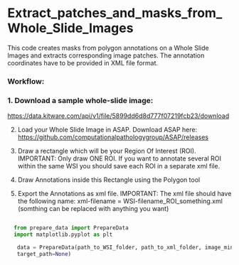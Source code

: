 # Extract_patches_and_masks_from_Whole_Slide_Images

This code creates masks from polygon annotations on a Whole Slide Images and extracts corresponding image patches.
The annotation coordinates have to be provided in XML file format.




### Workflow:

### 1. Download a sample whole-slide image:
   https://data.kitware.com/api/v1/file/5899dd6d8d777f07219fcb23/download


2. Load your Whole Slide Image in ASAP.
   Download ASAP here:
   https://github.com/computationalpathologygroup/ASAP/releases
  
  
3. Draw a rectangle which will be your Region Of Interest (ROI). 
   IMPORTANT: Only draw ONE ROI. If you want to annotate several ROI within the same WSI you should save each ROI in a
              separate xml file.
              
4. Draw Annotations inside this Rectangle using the Polygon tool


5. Export the Annotations as xml file.
   IMPORTANT: The xml file should have the following name:
              xml-filename = WSI-filename_ROI_something.xml (somthing can be replaced with anything you want)
              
              
              
              
```python

  from prepare_data import PrepareData
  import matplotlib.pyplot as plt 

   data = PrepareData(path_to_WSI_folder, path_to_xml_folder, image_minimum_width, image_minimum_height, save=False,
   target_path=None)
```






